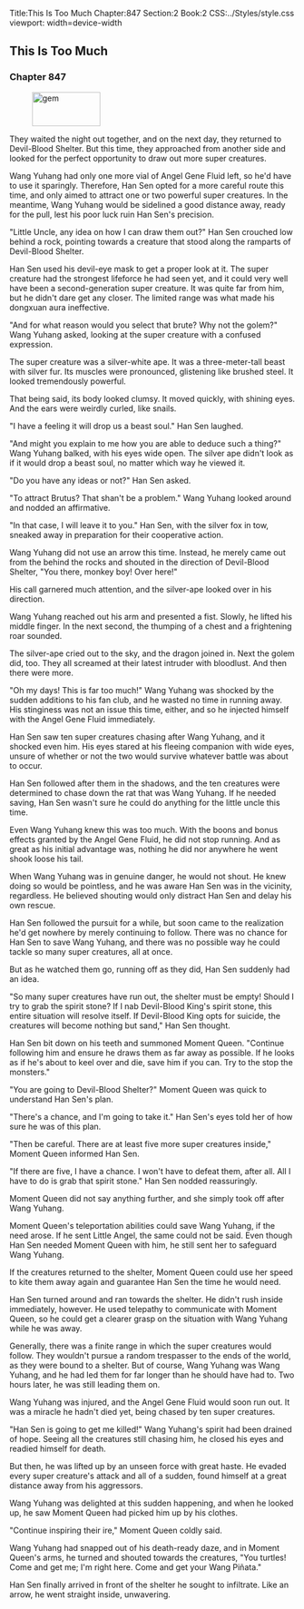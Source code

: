 Title:This Is Too Much 
Chapter:847 
Section:2 
Book:2 
CSS:../Styles/style.css 
viewport: width=device-width
  
## This Is Too Much
### Chapter 847 
<figure>
	<img src="../Images/gem.gif" alt="gem" id="gem" width="120" height="60" />
</figure>
  

  
  They waited the night out together, and on the next day, they returned to Devil-Blood Shelter. But this time, they approached from another side and looked for the perfect opportunity to draw out more super creatures.

Wang Yuhang had only one more vial of Angel Gene Fluid left, so he'd have to use it sparingly. Therefore, Han Sen opted for a more careful route this time, and only aimed to attract one or two powerful super creatures. In the meantime, Wang Yuhang would be sidelined a good distance away, ready for the pull, lest his poor luck ruin Han Sen's precision.

"Little Uncle, any idea on how I can draw them out?" Han Sen crouched low behind a rock, pointing towards a creature that stood along the ramparts of Devil-Blood Shelter.

Han Sen used his devil-eye mask to get a proper look at it. The super creature had the strongest lifeforce he had seen yet, and it could very well have been a second-generation super creature. It was quite far from him, but he didn't dare get any closer. The limited range was what made his dongxuan aura ineffective.

"And for what reason would you select that brute? Why not the golem?" Wang Yuhang asked, looking at the super creature with a confused expression.

The super creature was a silver-white ape. It was a three-meter-tall beast with silver fur. Its muscles were pronounced, glistening like brushed steel. It looked tremendously powerful.

That being said, its body looked clumsy. It moved quickly, with shining eyes. And the ears were weirdly curled, like snails.

"I have a feeling it will drop us a beast soul." Han Sen laughed.

"And might you explain to me how you are able to deduce such a thing?" Wang Yuhang balked, with his eyes wide open. The silver ape didn't look as if it would drop a beast soul, no matter which way he viewed it.

"Do you have any ideas or not?" Han Sen asked.

"To attract Brutus? That shan't be a problem." Wang Yuhang looked around and nodded an affirmative.

"In that case, I will leave it to you." Han Sen, with the silver fox in tow, sneaked away in preparation for their cooperative action.

Wang Yuhang did not use an arrow this time. Instead, he merely came out from the behind the rocks and shouted in the direction of Devil-Blood Shelter, "You there, monkey boy! Over here!"

His call garnered much attention, and the silver-ape looked over in his direction.

Wang Yuhang reached out his arm and presented a fist. Slowly, he lifted his middle finger. In the next second, the thumping of a chest and a frightening roar sounded.

The silver-ape cried out to the sky, and the dragon joined in. Next the golem did, too. They all screamed at their latest intruder with bloodlust. And then there were more.

"Oh my days! This is far too much!" Wang Yuhang was shocked by the sudden additions to his fan club, and he wasted no time in running away. His stinginess was not an issue this time, either, and so he injected himself with the Angel Gene Fluid immediately.

Han Sen saw ten super creatures chasing after Wang Yuhang, and it shocked even him. His eyes stared at his fleeing companion with wide eyes, unsure of whether or not the two would survive whatever battle was about to occur.

Han Sen followed after them in the shadows, and the ten creatures were determined to chase down the rat that was Wang Yuhang. If he needed saving, Han Sen wasn't sure he could do anything for the little uncle this time.

Even Wang Yuhang knew this was too much. With the boons and bonus effects granted by the Angel Gene Fluid, he did not stop running. And as great as his initial advantage was, nothing he did nor anywhere he went shook loose his tail.

When Wang Yuhang was in genuine danger, he would not shout. He knew doing so would be pointless, and he was aware Han Sen was in the vicinity, regardless. He believed shouting would only distract Han Sen and delay his own rescue.

Han Sen followed the pursuit for a while, but soon came to the realization he'd get nowhere by merely continuing to follow. There was no chance for Han Sen to save Wang Yuhang, and there was no possible way he could tackle so many super creatures, all at once.

But as he watched them go, running off as they did, Han Sen suddenly had an idea.

"So many super creatures have run out, the shelter must be empty! Should I try to grab the spirit stone? If I nab Devil-Blood King's spirit stone, this entire situation will resolve itself. If Devil-Blood King opts for suicide, the creatures will become nothing but sand," Han Sen thought.

Han Sen bit down on his teeth and summoned Moment Queen. "Continue following him and ensure he draws them as far away as possible. If he looks as if he's about to keel over and die, save him if you can. Try to the stop the monsters."

"You are going to Devil-Blood Shelter?" Moment Queen was quick to understand Han Sen's plan.

"There's a chance, and I'm going to take it." Han Sen's eyes told her of how sure he was of this plan.

"Then be careful. There are at least five more super creatures inside," Moment Queen informed Han Sen.

"If there are five, I have a chance. I won't have to defeat them, after all. All I have to do is grab that spirit stone." Han Sen nodded reassuringly.

Moment Queen did not say anything further, and she simply took off after Wang Yuhang.

Moment Queen's teleportation abilities could save Wang Yuhang, if the need arose. If he sent Little Angel, the same could not be said. Even though Han Sen needed Moment Queen with him, he still sent her to safeguard Wang Yuhang.

If the creatures returned to the shelter, Moment Queen could use her speed to kite them away again and guarantee Han Sen the time he would need.

Han Sen turned around and ran towards the shelter. He didn't rush inside immediately, however. He used telepathy to communicate with Moment Queen, so he could get a clearer grasp on the situation with Wang Yuhang while he was away.

Generally, there was a finite range in which the super creatures would follow. They wouldn't pursue a random trespasser to the ends of the world, as they were bound to a shelter. But of course, Wang Yuhang was Wang Yuhang, and he had led them for far longer than he should have had to. Two hours later, he was still leading them on.

Wang Yuhang was injured, and the Angel Gene Fluid would soon run out. It was a miracle he hadn't died yet, being chased by ten super creatures.

"Han Sen is going to get me killed!" Wang Yuhang's spirit had been drained of hope. Seeing all the creatures still chasing him, he closed his eyes and readied himself for death.

But then, he was lifted up by an unseen force with great haste. He evaded every super creature's attack and all of a sudden, found himself at a great distance away from his aggressors.

Wang Yuhang was delighted at this sudden happening, and when he looked up, he saw Moment Queen had picked him up by his clothes.

"Continue inspiring their ire," Moment Queen coldly said.

Wang Yuhang had snapped out of his death-ready daze, and in Moment Queen's arms, he turned and shouted towards the creatures, "You turtles! Come and get me; I'm right here. Come and get your Wang Piñata."

Han Sen finally arrived in front of the shelter he sought to infiltrate. Like an arrow, he went straight inside, unwavering.
